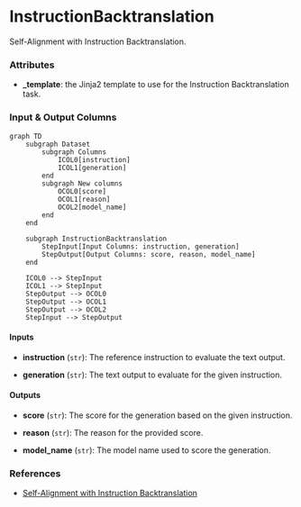 # InstructionBacktranslation


Self-Alignment with Instruction Backtranslation.





### Attributes

- **_template**: the Jinja2 template to use for the Instruction Backtranslation task.





### Input & Output Columns

``` mermaid
graph TD
	subgraph Dataset
		subgraph Columns
			ICOL0[instruction]
			ICOL1[generation]
		end
		subgraph New columns
			OCOL0[score]
			OCOL1[reason]
			OCOL2[model_name]
		end
	end

	subgraph InstructionBacktranslation
		StepInput[Input Columns: instruction, generation]
		StepOutput[Output Columns: score, reason, model_name]
	end

	ICOL0 --> StepInput
	ICOL1 --> StepInput
	StepOutput --> OCOL0
	StepOutput --> OCOL1
	StepOutput --> OCOL2
	StepInput --> StepOutput

```


#### Inputs


- **instruction** (`str`): The reference instruction to evaluate the text output.

- **generation** (`str`): The text output to evaluate for the given instruction.




#### Outputs


- **score** (`str`): The score for the generation based on the given instruction.

- **reason** (`str`): The reason for the provided score.

- **model_name** (`str`): The model name used to score the generation.







### References

- [Self-Alignment with Instruction Backtranslation](https://arxiv.org/abs/2308.06259)


